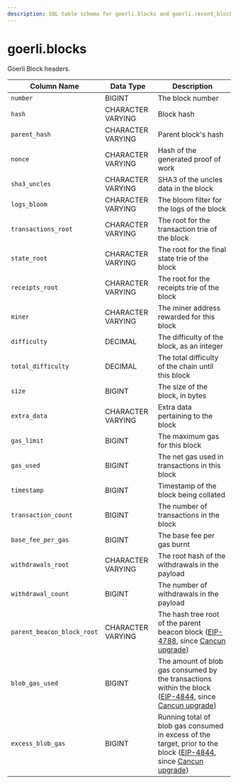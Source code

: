 ```yaml
---
description: SQL table schema for goerli.blocks and goerli.recent_blocks
---
```


# goerli.blocks

Goerli Block headers.

| Column Name                | Data Type         | Description                                                                                                                                                                                                                                                       |
| -------------------------- | ----------------- | ----------------------------------------------------------------------------------------------------------------------------------------------------------------------------------------------------------------------------------------------------------------- |
| `number`                   | BIGINT            | The block number                                                                                                                                                                                                                                                  |
| `hash`                     | CHARACTER VARYING | Block hash                                                                                                                                                                                                                                                        |
| `parent_hash`              | CHARACTER VARYING | Parent block's hash                                                                                                                                                                                                                                               |
| `nonce`                    | CHARACTER VARYING | Hash of the generated proof of work                                                                                                                                                                                                                               |
| `sha3_uncles`              | CHARACTER VARYING | SHA3 of the uncles data in the block                                                                                                                                                                                                                              |
| `logs_bloom`               | CHARACTER VARYING | The bloom filter for the logs of the block                                                                                                                                                                                                                        |
| `transactions_root`        | CHARACTER VARYING | The root for the transaction trie of the block                                                                                                                                                                                                                    |
| `state_root`               | CHARACTER VARYING | The root for the final state trie of the block                                                                                                                                                                                                                    |
| `receipts_root`            | CHARACTER VARYING | The root for the receipts trie of the block                                                                                                                                                                                                                       |
| `miner`                    | CHARACTER VARYING | The miner address rewarded for this block                                                                                                                                                                                                                         |
| `difficulty`               | DECIMAL           | The difficulty of the block, as an integer                                                                                                                                                                                                                        |
| `total_difficulty`         | DECIMAL           | The total difficulty of the chain until this block                                                                                                                                                                                                                |
| `size`                     | BIGINT            | The size of the block, in bytes                                                                                                                                                                                                                                   |
| `extra_data`               | CHARACTER VARYING | Extra data pertaining to the block                                                                                                                                                                                                                                |
| `gas_limit`                | BIGINT            | The maximum gas for this block                                                                                                                                                                                                                                    |
| `gas_used`                 | BIGINT            | The net gas used in transactions in this block                                                                                                                                                                                                                    |
| `timestamp`                | BIGINT            | Timestamp of the block being collated                                                                                                                                                                                                                             |
| `transaction_count`        | BIGINT            | The number of transactions in the block                                                                                                                                                                                                                           |
| `base_fee_per_gas`         | BIGINT            | The base fee per gas burnt                                                                                                                                                                                                                                        |
| `withdrawals_root`         | CHARACTER VARYING | The root hash of the withdrawals in the payload                                                                                                                                                                                                                   |
| `withdrawal_count`         | BIGINT            | The number of withdrawals in the payload                                                                                                                                                                                                                          |
| `parent_beacon_block_root` | CHARACTER VARYING | The hash tree root of the parent beacon block ([EIP-4788](https://eips.ethereum.org/EIPS/eip-4788), since [Cancun upgrade](https://github.com/ethereum/execution-specs/blob/master/network-upgrades/mainnet-upgrades/cancun.md))                                  |
| `blob_gas_used`            | BIGINT            | The amount of blob gas consumed by the transactions within the block ([EIP-4844](https://eips.ethereum.org/EIPS/eip-4844), since [Cancun upgrade](https://github.com/ethereum/execution-specs/blob/master/network-upgrades/mainnet-upgrades/cancun.md))           |
| `excess_blob_gas`          | BIGINT            | Running total of blob gas consumed in excess of the target, prior to the block ([EIP-4844](https://eips.ethereum.org/EIPS/eip-4844), since [Cancun upgrade](https://github.com/ethereum/execution-specs/blob/master/network-upgrades/mainnet-upgrades/cancun.md)) |

